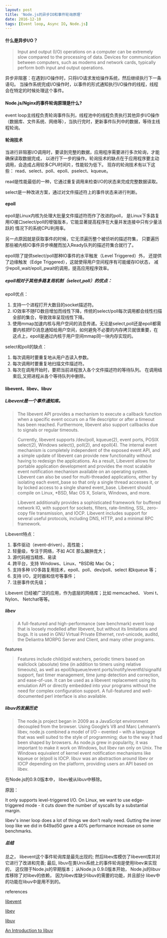 ```yaml
---
layout: post
title: 'Node.js的异步IO和事件轮询原理'
date: 2016-12-10 
tags: [Event loop, Async IO, Node.js]
---
```


#### 什么是异步I/O？

>Input and output (I/O) operations on a computer can be extremely slow compared 
to the processing of data. Devices for communication between computers, such as 
modems and network cards, typically perform both input and output operations.

异步非阻塞：在遇到I/O操作时，只将I/O请求发给操作系统，然后继续执行下一条语句。
当操作系统完成I/O操作时，以事件的形式通知执行I/O操作的线程，线程会在特定的时候处理这个事件。

<!-- more -->

####  Node.js/Nginx的事件轮询原理是什么?

event loop主线程负责轮询事件队列，线程池中的线程负责执行其他异步I/O操作
（数据库、文件系统、网络等），当执行完时，更新事件队列中的数据，等待主线程轮询。

#### 轮询技术

当进行非阻塞I/O调用时，要读到完整的数据，应用程序需要进行多次轮询，才能确保读取数据完成，
以进行下一步的操作。轮询技术的缺点在于应用程序要主动调用，会造成占用较多CPU时间片，性能较为低下。
现存的轮询技术有以下这些： read、select、poll、epoll、pselect、kqueue。

read是性能最低的一种，它通过重复调用来检查I/O的状态来完成完整数据读取。

select是一种改进方案，通过对文件描述符上的事件状态来进行判断。

#### epoll

epoll是Linux内核为处理大批量文件描述符而作了改进的poll，
是Linux下多路复用IO接口select/poll的增强版本，它能显著提高程序在大量并发连接中只有少量活跃的
情况下的系统CPU利用率。

另一点原因就是获取事件的时候，它无须遍历整个被侦听的描述符集，
只要遍历那些被内核IO事件异步唤醒而加入Ready队列的描述符集合就行了。

epoll除了提供select/poll那种IO事件的水平触发（Level Triggered）外，
还提供了边缘触发（Edge Triggered），这就使得用户空间程序有可能缓存IO状态，
减少epoll_wait/epoll_pwait的调用，提高应用程序效率。

##### epoll相对于其他多路复用机制（select,poll）的优点：

epoll优点：

1. 支持一个进程打开大数目的socket描述符。
2. IO效率不随FD数目增加而线性下降，传统的select/poll每次调用都会线性扫描全部的集合，导致效率呈现线性下降。
3. 使用mmap加速内核与用户空间的消息传递。无论是select,poll还是epoll都需要内核把FD消息通知给用户空间，如何避免不必要的内存拷贝就很重要，在这点上，epoll是通过内核于用户空间mmap同一块内存实现的。

select和poll的缺点：

1. 每次调用时要重复地从用户态读入参数。
2. 每次调用时要重复地扫描文件描述符。
3. 每次在调用开始时，要把当前进程放入各个文件描述符的等待队列。 在调用结束后,又把进程从各个等待队列中删除。

#### libevent、libev、libuv

##### Libevent是一个事件通知库。 

> The libevent API provides a mechanism to execute a callback function when a specific
 event occurs on a file descriptor or after a timeout has been reached. Furthermore, 
 libevent also support callbacks due to signals or regular timeouts.

> Currently, libevent supports /dev/poll, kqueue(2), event ports, POSIX select(2),
 Windows select(), poll(2), and epoll(4). The internal event mechanism is completely
  independent of the exposed event API, and a simple update of libevent can provide
   new functionality without having to redesign the applications. As a result, 
   Libevent allows for portable application development and provides the most 
   scalable event notification mechanism available on an operating system. 
   Libevent can also be used for multi-threaded applications, either by isolating
    each event_base so that only a single thread accesses it, or by locked access
     to a single shared event_base. Libevent should compile on Linux, *BSD, Mac OS X,
      Solaris, Windows, and more.

> Libevent additionally provides a sophisticated framework for buffered network IO, 
with support for sockets, filters, rate-limiting, SSL, zero-copy file transmission, 
and IOCP. Libevent includes support for several useful protocols, including DNS, 
HTTP, and a minimal RPC framework.

Libevent特点：

1. 事件驱动（event-driven），高性能；
2. 轻量级，专注于网络，不如 ACE 那么臃肿庞大；
3. 源代码相当精炼、易读
4. 跨平台，支持 Windows、Linux、*BSD和 Mac Os；
5. 支持多种 I/O多路复用技术，epoll、poll、dev/poll、select 和kqueue 等；
6. 支持 I/O，定时器和信号等事件；
7. 注册事件优先级；

Libevent 已经被广泛的应用，作为底层的网络库；比如 memcached、 Vomi t、 Nylon、 Netchat等等。

##### libev

> A full-featured and high-performance (see benchmark) event loop that is loosely
 modelled after libevent, but without its limitations and bugs. 
 It is used in GNU Virtual Private Ethernet, rxvt-unicode, auditd, 
 the Deliantra MORPG Server and Client, and many other programs.

features

> Features include child/pid watchers, periodic timers based on wallclock (absolute) time (in addition to timers using relative timeouts), as well as epoll/kqueue/event ports/inotify/eventfd/signalfd support, fast timer management, time jump detection and correction, and ease-of-use.
  It can be used as a libevent replacement using its emulation API or directly embedded into your programs without the need for complex configuration support. A full-featured and well-documented perl interface is also available.
  
##### libuv的发展历史
 
> The node.js project began in 2009 as a JavaScript environment decoupled from
 the browser. Using Google’s V8 and Marc Lehmann’s libev, node.js combined a model 
 of I/O – evented – with a language that was well suited to the style of programming;
  due to the way it had been shaped by browsers. As node.js grew in popularity,
   it was important to make it work on Windows, but libev ran only on Unix. 
   The Windows equivalent of kernel event notification mechanisms like kqueue or 
   (e)poll is IOCP. libuv was an abstraction around libev or IOCP depending 
   on the platform, providing users an API based on libev.
   
在Node.js的0.9.0版本中， libev被从libuv中移除。

原因：

It only supports level-triggered I/O. On Linux, we want to use edge-triggered
 mode - it cuts down the number of syscalls by a substantial margin.

libev's inner loop does a lot of things we don't really need. 
Gutting the inner loop like we did in 649ad50 gave a 40% performance 
increase on some benchmarks.

##### 总结

总之， libevent这个事件轮询库是最先出现的; 然后libev库模仿了libevent库并对它进行了改进和完善; 
最后, libuv在类Unix系统上的事件轮询是使用libev来实现的， 这仅限于Node.js的早期版本； 从Node.js 
0.9.0版本开始， Node.js的libuv库移除了对libev的依赖， 因为libev库缺少libuv的需要的功能，并且部分
libev中的功能在libuv中是用不到的。


<div class="references">references</div>

[libevent](http://libevent.org/)  

[libev](http://software.schmorp.de/pkg/libev.html)

[libuv](http://docs.libuv.org/)

[An Introduction to libuv](https://nikhilm.github.io/uvbook/introduction.html)

